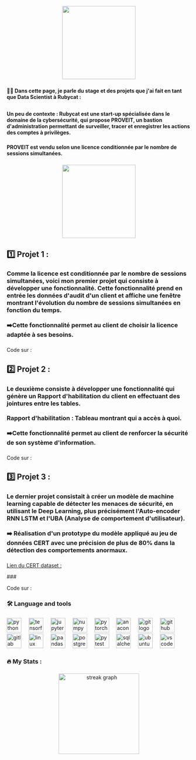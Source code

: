 <div align="center">
  <img height="200" src="https://www.adnbooster.fr/wp-content/uploads/2022/03/Rubycat_logo-1024x1024.png"  />
</div>

###

<h4 align="left">👩‍💻  Dans cette page, je parle du stage et des projets que j'ai fait en tant que Data Scientist à Rubycat  :</h4>

###

<h2 align="left"></h2>

###

<h4 align="left">Un peu de contexte : Rubycat est une start-up spécialisée dans le domaine de la cybersécurité, qui propose PROVEIT, un bastion d'administration permettant de surveiller, tracer et enregistrer les actions des comptes à privilèges.</h4>

###

<h4 align="left">PROVEIT est vendu selon une licence conditionnée par le nombre de sessions simultanées.</h4>

###

<div align="center">
  <img height="200" src="https://encrypted-tbn0.gstatic.com/images?q=tbn:ANd9GcSlbd94KiQP121X8RDp4B798bR1GdxNzPzCav1UvrYbOIn5JM7MZpbgLhBmrxK8lSKHl2s&usqp=CAU"  />
</div>

###

<h2 align="left">1️⃣ Projet 1 :</h2>

###

<h3 align="left">Comme la licence est conditionnée par le nombre de sessions simultanées, voici mon premier projet qui consiste à développer une fonctionnalité. Cette fonctionnalité prend en entrée les données d'audit d'un client et affiche une fenêtre montrant l'évolution du nombre de sessions simultanées en fonction du temps. <br><br>➡️Cette fonctionnalité permet au client de choisir la licence adaptée à ses besoins.</h3>

###

<p align="left">Code sur :</p>

###

<h2 align="left">2️⃣  Projet 2 :</h2>

###

<h3 align="left">Le deuxième consiste à développer une fonctionnalité qui génère un Rapport d'habilitation du client en effectuant des jointures entre les tables.<br><br>Rapport d'habilitation : Tableau montrant qui a accès à quoi.<br><br>➡️Cette fonctionnalité permet au client de renforcer la sécurité de son système d'information.</h3>

###

<p align="left">Code sur :</p>

###

<h2 align="left">3️⃣ Projet 3 :</h2>

###

<h3 align="left">Le dernier projet consistait à créer un modèle de machine learning capable de détecter les menaces de sécurité, en utilisant le Deep Learning, plus précisément l'Auto-encoder RNN LSTM et l'UBA (Analyse de comportement d'utilisateur).<br><br>➡️ Réalisation d'un prototype du modèle appliqué au jeu de données CERT avec une précision de plus de 80% dans la détection des comportements anormaux.</h3>

###

<p align="left"></p>
<p align="left">
    <a href="https://insights.sei.cmu.edu/library/insider-threat-test-dataset/" target="_blank">Lien du CERT dataset :</a>
</p>
###

<p align="left">Code sur :</p>

###

<h3 align="left">🛠 Language and tools</h3>

###

<div align="left">
  <img src="https://cdn.jsdelivr.net/gh/devicons/devicon/icons/python/python-original.svg" height="40" alt="python logo"  />
  <img width="12" />
  <img src="https://cdn.jsdelivr.net/gh/devicons/devicon/icons/tensorflow/tensorflow-original.svg" height="40" alt="tensorflow logo"  />
  <img width="12" />
  <img src="https://cdn.jsdelivr.net/gh/devicons/devicon/icons/jupyter/jupyter-original.svg" height="40" alt="jupyter logo"  />
  <img width="12" />
  <img src="https://cdn.jsdelivr.net/gh/devicons/devicon/icons/numpy/numpy-original.svg" height="40" alt="numpy logo"  />
  <img width="12" />
  <img src="https://cdn.jsdelivr.net/gh/devicons/devicon/icons/pytorch/pytorch-original.svg" height="40" alt="pytorch logo"  />
  <img width="12" />
  <img src="https://cdn.jsdelivr.net/gh/devicons/devicon/icons/anaconda/anaconda-original.svg" height="40" alt="anaconda logo"  />
  <img width="12" />
  <img src="https://cdn.jsdelivr.net/gh/devicons/devicon/icons/git/git-original.svg" height="40" alt="git logo"  />
  <img width="12" />
  <img src="https://cdn.jsdelivr.net/gh/devicons/devicon/icons/github/github-original.svg" height="40" alt="github logo"  />
  <img width="12" />
  <img src="https://cdn.jsdelivr.net/gh/devicons/devicon/icons/gitlab/gitlab-original.svg" height="40" alt="gitlab logo"  />
  <img width="12" />
  <img src="https://cdn.jsdelivr.net/gh/devicons/devicon/icons/linux/linux-original.svg" height="40" alt="linux logo"  />
  <img width="12" />
  <img src="https://cdn.jsdelivr.net/gh/devicons/devicon/icons/pandas/pandas-original.svg" height="40" alt="pandas logo"  />
  <img width="12" />
  <img src="https://cdn.jsdelivr.net/gh/devicons/devicon/icons/postgresql/postgresql-original.svg" height="40" alt="postgresql logo"  />
  <img width="12" />
  <img src="https://cdn.jsdelivr.net/gh/devicons/devicon/icons/pytest/pytest-original.svg" height="40" alt="pytest logo"  />
  <img width="12" />
  <img src="https://cdn.jsdelivr.net/gh/devicons/devicon/icons/sqlalchemy/sqlalchemy-original.svg" height="40" alt="sqlalchemy logo"  />
  <img width="12" />
  <img src="https://cdn.jsdelivr.net/gh/devicons/devicon/icons/ubuntu/ubuntu-plain.svg" height="40" alt="ubuntu logo"  />
  <img width="12" />
  <img src="https://cdn.jsdelivr.net/gh/devicons/devicon/icons/vscode/vscode-original.svg" height="40" alt="vscode logo"  />
</div>

###

<h3 align="left">🔥   My Stats :</h3>

###

<div align="center">
  <img src="https://streak-stats.demolab.com?user=elmm50&locale=en&mode=daily&theme=dark&hide_border=false&border_radius=5&order=3" height="220" alt="streak graph"  />
</div>

###
